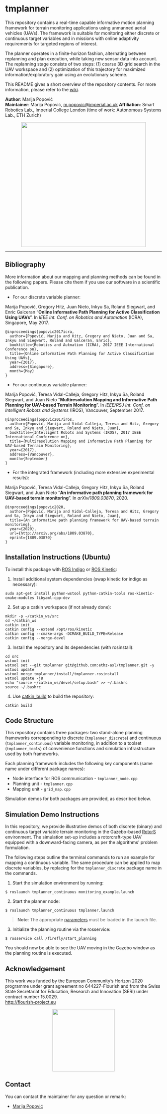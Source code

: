 # tmplanner
This repository contains a real-time capable informative motion planning framework for terrain monitoring applications using unmanned aerial vehicles (UAVs). The framework is suitable for monitoring either discrete or continuous target variables and in missions with online adaptivity requirements for targeted regions of interest.

The planner operates in a finite-horizon fashion, alternating between replanning and plan execution, while taking new sensor data into account. The replanning stage consists of two steps: (1) coarse 3D grid search in the UAV workspace and (2) optimization of this trajectory for maximized information/exploratory gain using an evolutionary scheme.

This README gives a short overview of the repository contents. For more information, please refer to the [wiki](https://github.com/ethz-asl/tmplanner/wiki).

**Author**: Marija Popović  
**Maintainer**: Marija Popović, m.popovic@imperial.ac.uk
**Affiliation**: Smart Robotics Lab., Imperial College London (time of work: Autonomous Systems Lab., ETH Zurich)

<p align="center"><img src="https://preview.ibb.co/n7Q7OG/vlcsnap_2017_11_02_21h35m04s545.png" width="400" /></p>

***

## Bibliography

More information about our mapping and planning methods can be found in the following papers. Please cite them if you use our software in a scientific publication.

* For our discrete variable planner:

Marija Popović, Gregory Hitz, Juan Nieto, Inkyu Sa, Roland Siegwart, and Enric Galceran “**Online Informative Path Planning for Active Classification Using UAVs**”. In *IEEE Int. Conf. on Robotics and Automation* (ICRA), Singapore, May 2017.
```
@inproceedings{popovic2017icra,
  author={Popović, Marija and Hitz, Gregory and Nieto, Juan and Sa, Inkyu and Siegwart, Roland and Galceran, Enric},
  booktitle={Robotics and Autmation (ICRA), 2017 IEEE International Conference on},
  title={Online Informative Path Planning for Active Classification Using UAVs},
  year={2017},
  address={Singapore},
  month={May}
}
```

* For our continuous variable planner:

Marija Popović, Teresa Vidal-Calleja, Gregory Hitz, Inkyu Sa, Roland Siegwart, and Juan Nieto “**Multiresolution Mapping and Informative Path Planning for UAV-based Terrain Monitoring**”. In *IEEE/RSJ Int. Conf. on Intelligent Robots and Systems* (IROS), Vancouver, September 2017.
```
@inproceedings{popovic2017iros,
  author={Popović, Marija and Vidal-Calleja, Teresa and Hitz, Gregory and Sa, Inkyu and Siegwart, Roland and Nieto, Juan},
  booktitle={Intelligent Robots and Systems (IROS), 2017 IEEE International Conference on},
  title={Multiresolution Mapping and Informative Path Planning for UAV-based Terrain Monitoring},
  year={2017},
  address={Vancouver},
  month={September}
}
```


* For the integrated framework (including more extensive experimental results):

Marija Popović, Teresa Vidal-Calleja, Gregory Hitz, Inkyu Sa, Roland Siegwart, and Juan Nieto “**An informative path planning framework for UAV-based terrain monitoring**”. In *arXiv/1809.03870*, 2020.
```
@inproceedings{popovic2020,
  author={Popović, Marija and Vidal-Calleja, Teresa and Hitz, Gregory and Sa, Inkyu and Siegwart, Roland and Nieto, Juan},
  title={An informative path planning framework for UAV-based terrain monitoring},
  year={2020},
  url={http://arxiv.org/abs/1809.03870},
  eprint={1809.03870}
}
```

## Installation Instructions (Ubuntu)
To install this package with [ROS Indigo](http://wiki.ros.org/indigo/Installation/Ubuntu) or [ROS Kinetic](http://wiki.ros.org/kinetic/Installation/Ubuntu):

1. Install additional system dependencies (swap kinetic for indigo as necessary):

```
sudo apt-get install python-wstool python-catkin-tools ros-kinetic-cmake-modules libyaml-cpp-dev
```

2. Set up a catkin workspace (if not already done):

```
mkdir -p ~/catkin_ws/src
cd ~/catkin_ws
catkin init
catkin config --extend /opt/ros/kinetic
catkin config --cmake-args -DCMAKE_BUILD_TYPE=Release
catkin config --merge-devel
```

3. Install the repository and its dependencies (with rosinstall):

```
cd src
wstool init
wstool set --git tmplanner git@github.com:ethz-asl/tmplanner.git -y
wstool update
wstool merge tmplanner/install/tmplanner.rosinstall
wstool update -j8
echo "source ~/catkin_ws/devel/setup.bash" >> ~/.bashrc
source ~/.bashrc
```

4. Use [catkin_build](http://catkin-tools.readthedocs.io/en/latest/verbs/catkin_build.html) to build the repository:

```
catkin build
```

## Code Structure

This repository contains three packages: two stand-alone planning frameworks corresponding to discrete (``tmplanner_discrete``) and continuous (``tmplanner_continuous``) variable monitoring, in addition to a toolset (``tmplanner_tools``) of convenience functions and simulation infrastructure used by both frameworks.

Each planning framework includes the following key components (same name under different package names):

* Node interface for ROS communication - ``tmplanner_node.cpp``
* Planning unit - ``tmplanner.cpp``
* Mapping unit - ``grid_map.cpp``

Simulation demos for both packages are provided, as described below.


## Simulation Demo Instructions
In this repository, we provide illustrative demos of both discrete (binary) and continuous target variable terrain monitoring in the Gazebo-based [RotorS](https://github.com/ethz-asl/rotors_simulator/wiki) environment. The simulation set-up includes a rotorcraft-type UAV equipped with a downward-facing camera, as per the algorithms' problem formulation.

The following steps outline the terminal commands to run an example for mapping a continuous variable. The same procedure can be applied to map discrete variables, by replacing for the ``tmplanner_discrete`` package name in the commands.

1. Start the simulation environment by running:

 ```
 $ roslaunch tmplanner_continuous monitoring_example.launch
 ```
 
 2. Start the planner node:
 
  ```
 $ roslaunch tmplanner_continuous tmplanner.launch
 ```
 
   > **Note**: The appropriate [parameters](https://github.com/ethz-asl/tmplanner/wiki/Parameters) must be loaded in the launch file.
 
 3. Initialize the planning routine via the rosservice:
 
  ```
 $ rosservice call /firefly/start_planning
 ```
You should now be able to see the UAV moving in the Gazebo window as the planning routine is executed.
 
## Acknowledgement

This work was funded by the European Community’s Horizon 2020 programme under grant agreement no 644227-Flourish and from the Swiss State Secretariat for Education, Research and Innovation (SERI) under contract number 15.0029.  
http://flourish-project.eu

<p align="center"><img src="http://flourish-project.eu/fileadmin/bsdist/theme/img/flourish-logo-v5.svg" width="200" /></p>

## Contact

You can contact the maintainer for any question or remark:
* [Marija Popović](mailto:mpopovic@ethz.ch)
